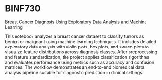 # BINF730
Breast Cancer Diagnosis Using Exploratory Data Analysis and Machine Learning


This notebook analyzes a breast cancer dataset to classify tumors as benign or malignant using machine learning techniques. It includes detailed exploratory data analysis with violin plots, box plots, and swarm plots to visualize feature distributions across diagnosis classes. After preprocessing and feature standardization, the project applies classification algorithms and evaluates performance using metrics such as accuracy and confusion matrices. The workflow demonstrates an end-to-end biomedical data analysis pipeline suitable for diagnostic prediction in clinical settings.

